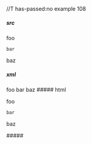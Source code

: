 //T has-passed:no
example 108
##### src
foo
```
bar
```
baz
##### xml
<?xml version="1.0" encoding="UTF-8"?>
<!DOCTYPE document SYSTEM "CommonMark.dtd">
<document xmlns="http://commonmark.org/xml/1.0">
  <paragraph>
    <text>foo</text>
  </paragraph>
  <code_block>bar
</code_block>
  <paragraph>
    <text>baz</text>
  </paragraph>
</document>
##### html
<p>foo</p>
<pre><code>bar
</code></pre>
<p>baz</p>
#####
